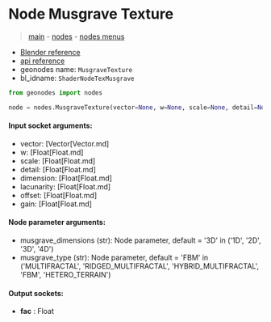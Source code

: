 # Node Musgrave Texture

> [main](../structure.md) - [nodes](nodes.md) - [nodes menus](nodes_menus.md)

- [Blender reference](https://docs.blender.org/manual/en/latest/modeling/geometry_nodes/texture/musgrave.html)
- [api reference](https://docs.blender.org/api/current/bpy.types.ShaderNodeTexMusgrave.html)
- geonodes name: `MusgraveTexture`
- bl_idname: `ShaderNodeTexMusgrave`

```python
from geonodes import nodes

node = nodes.MusgraveTexture(vector=None, w=None, scale=None, detail=None, dimension=None, lacunarity=None, offset=None, gain=None, musgrave_dimensions='3D', musgrave_type='FBM')
```

#### Input socket arguments:

- vector: [Vector[Vector.md]
- w: [Float[Float.md]
- scale: [Float[Float.md]
- detail: [Float[Float.md]
- dimension: [Float[Float.md]
- lacunarity: [Float[Float.md]
- offset: [Float[Float.md]
- gain: [Float[Float.md]

#### Node parameter arguments:

- musgrave_dimensions (str): Node parameter, default = '3D' in ('1D', '2D', '3D', '4D')
- musgrave_type (str): Node parameter, default = 'FBM' in ('MULTIFRACTAL', 'RIDGED_MULTIFRACTAL', 'HYBRID_MULTIFRACTAL', 'FBM', 'HETERO_TERRAIN')

#### Output sockets:

- **fac** : Float

